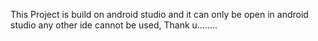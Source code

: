 This Project is build on android studio and it can only be open in android studio any other ide cannot be used, Thank u........
